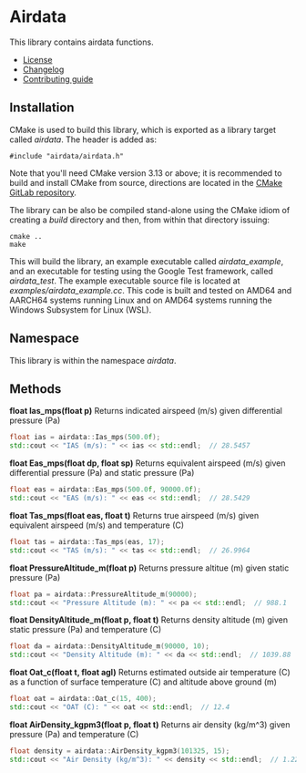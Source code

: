 # Airdata
This library contains airdata functions.
   * [License](LICENSE.md)
   * [Changelog](CHANGELOG.md)
   * [Contributing guide](CONTRIBUTING.md)

## Installation
CMake is used to build this library, which is exported as a library target called *airdata*. The header is added as:

```
#include "airdata/airdata.h"
```

Note that you'll need CMake version 3.13 or above; it is recommended to build and install CMake from source, directions are located in the [CMake GitLab repository](https://github.com/Kitware/CMake).

The library can be also be compiled stand-alone using the CMake idiom of creating a *build* directory and then, from within that directory issuing:

```
cmake ..
make
```

This will build the library, an example executable called *airdata_example*, and an executable for testing using the Google Test framework, called *airdata_test*. The example executable source file is located at *examples/airdata_example.cc*. This code is built and tested on AMD64 and AARCH64 systems running Linux and on AMD64 systems running the Windows Subsystem for Linux (WSL).

## Namespace
This library is within the namespace *airdata*.

## Methods

**float Ias_mps(float p)** Returns indicated airspeed (m/s) given differential pressure (Pa)

```C++
float ias = airdata::Ias_mps(500.0f);
std::cout << "IAS (m/s): " << ias << std::endl;  // 28.5457
```

**float Eas_mps(float dp, float sp)** Returns equivalent airspeed (m/s) given differential pressure (Pa) and static pressure (Pa)

```C++
float eas = airdata::Eas_mps(500.0f, 90000.0f);
std::cout << "EAS (m/s): " << eas << std::endl;  // 28.5429
```

**float Tas_mps(float eas, float t)** Returns true airspeed (m/s) given equivalent airspeed (m/s) and temperature (C)

``` C++
float tas = airdata::Tas_mps(eas, 17);
std::cout << "TAS (m/s): " << tas << std::endl;  // 26.9964
```

**float PressureAltitude_m(float p)** Returns pressure altitue (m) given static pressure (Pa)

``` C++
float pa = airdata::PressureAltitude_m(90000);
std::cout << "Pressure Altitude (m): " << pa << std::endl;  // 988.1
```

**float DensityAltitude_m(float p, float t)** Returns density altitude (m) given static pressure (Pa) and temperature (C)

``` C++
float da = airdata::DensityAltitude_m(90000, 10);
std::cout << "Density Altitude (m): " << da << std::endl;  // 1039.88
```

**float Oat_c(float t, float agl)** Returns estimated outside air temperature (C) as a function of surface temperature (C) and altitude above ground (m)

``` C++
float oat = airdata::Oat_c(15, 400);
std::cout << "OAT (C): " << oat << std::endl;  // 12.4
```
 
**float AirDensity_kgpm3(float p, float t)** Returns air density (kg/m^3) given pressure (Pa) and temperature (C)

``` C++
float density = airdata::AirDensity_kgpm3(101325, 15);
std::cout << "Air Density (kg/m^3): " << density << std::endl;  // 1.225
```
